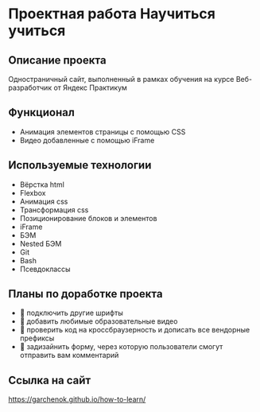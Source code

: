 # **Проектная работа Научиться учиться** 
## Описание проекта
Одностраничный сайт, выполненный в рамках обучения на курсе Веб-разработчик от Яндекс Практикум
## Функционал
- Анимация элементов страницы с помощью CSS
- Видео добавленные с помощью iFrame
## Используемые технологии
- Вёрстка html
- Flexbox
- Анимация css
- Трансформация css
- Позиционирование блоков и элементов
- iFrame
- БЭМ
- Nested БЭМ
- Git
- Bash
- Псевдоклассы
## Планы по доработке проекта
- :black_square_button: подключить другие шрифты
- :black_square_button: добавить любимые образовательные видео
- :black_square_button: проверить код на кроссбраузерность и дописать все вендорные префиксы
- :black_square_button: задизайнить форму, через которую пользователи смогут отправить вам комментарий
## Ссылка на сайт
https://garchenok.github.io/how-to-learn/